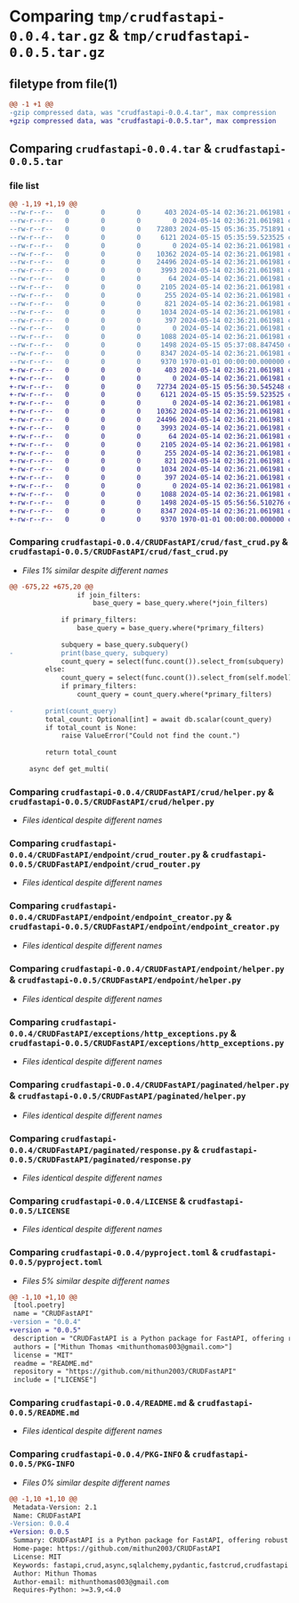 # Comparing `tmp/crudfastapi-0.0.4.tar.gz` & `tmp/crudfastapi-0.0.5.tar.gz`

## filetype from file(1)

```diff
@@ -1 +1 @@
-gzip compressed data, was "crudfastapi-0.0.4.tar", max compression
+gzip compressed data, was "crudfastapi-0.0.5.tar", max compression
```

## Comparing `crudfastapi-0.0.4.tar` & `crudfastapi-0.0.5.tar`

### file list

```diff
@@ -1,19 +1,19 @@
--rw-r--r--   0        0        0      403 2024-05-14 02:36:21.061981 crudfastapi-0.0.4/CRUDFastAPI/__init__.py
--rw-r--r--   0        0        0        0 2024-05-14 02:36:21.061981 crudfastapi-0.0.4/CRUDFastAPI/crud/__init__.py
--rw-r--r--   0        0        0    72803 2024-05-15 05:36:35.751891 crudfastapi-0.0.4/CRUDFastAPI/crud/fast_crud.py
--rw-r--r--   0        0        0     6121 2024-05-15 05:35:59.523525 crudfastapi-0.0.4/CRUDFastAPI/crud/helper.py
--rw-r--r--   0        0        0        0 2024-05-14 02:36:21.061981 crudfastapi-0.0.4/CRUDFastAPI/endpoint/__init__.py
--rw-r--r--   0        0        0    10362 2024-05-14 02:36:21.061981 crudfastapi-0.0.4/CRUDFastAPI/endpoint/crud_router.py
--rw-r--r--   0        0        0    24496 2024-05-14 02:36:21.061981 crudfastapi-0.0.4/CRUDFastAPI/endpoint/endpoint_creator.py
--rw-r--r--   0        0        0     3993 2024-05-14 02:36:21.061981 crudfastapi-0.0.4/CRUDFastAPI/endpoint/helper.py
--rw-r--r--   0        0        0       64 2024-05-14 02:36:21.061981 crudfastapi-0.0.4/CRUDFastAPI/exceptions/__init__.py
--rw-r--r--   0        0        0     2105 2024-05-14 02:36:21.061981 crudfastapi-0.0.4/CRUDFastAPI/exceptions/http_exceptions.py
--rw-r--r--   0        0        0      255 2024-05-14 02:36:21.061981 crudfastapi-0.0.4/CRUDFastAPI/paginated/__init__.py
--rw-r--r--   0        0        0      821 2024-05-14 02:36:21.061981 crudfastapi-0.0.4/CRUDFastAPI/paginated/helper.py
--rw-r--r--   0        0        0     1034 2024-05-14 02:36:21.061981 crudfastapi-0.0.4/CRUDFastAPI/paginated/response.py
--rw-r--r--   0        0        0      397 2024-05-14 02:36:21.061981 crudfastapi-0.0.4/CRUDFastAPI/paginated/schemas.py
--rw-r--r--   0        0        0        0 2024-05-14 02:36:21.061981 crudfastapi-0.0.4/CRUDFastAPI/py.typed
--rw-r--r--   0        0        0     1088 2024-05-14 02:36:21.061981 crudfastapi-0.0.4/LICENSE
--rw-r--r--   0        0        0     1498 2024-05-15 05:37:08.847450 crudfastapi-0.0.4/pyproject.toml
--rw-r--r--   0        0        0     8347 2024-05-14 02:36:21.061981 crudfastapi-0.0.4/README.md
--rw-r--r--   0        0        0     9370 1970-01-01 00:00:00.000000 crudfastapi-0.0.4/PKG-INFO
+-rw-r--r--   0        0        0      403 2024-05-14 02:36:21.061981 crudfastapi-0.0.5/CRUDFastAPI/__init__.py
+-rw-r--r--   0        0        0        0 2024-05-14 02:36:21.061981 crudfastapi-0.0.5/CRUDFastAPI/crud/__init__.py
+-rw-r--r--   0        0        0    72734 2024-05-15 05:56:30.545248 crudfastapi-0.0.5/CRUDFastAPI/crud/fast_crud.py
+-rw-r--r--   0        0        0     6121 2024-05-15 05:35:59.523525 crudfastapi-0.0.5/CRUDFastAPI/crud/helper.py
+-rw-r--r--   0        0        0        0 2024-05-14 02:36:21.061981 crudfastapi-0.0.5/CRUDFastAPI/endpoint/__init__.py
+-rw-r--r--   0        0        0    10362 2024-05-14 02:36:21.061981 crudfastapi-0.0.5/CRUDFastAPI/endpoint/crud_router.py
+-rw-r--r--   0        0        0    24496 2024-05-14 02:36:21.061981 crudfastapi-0.0.5/CRUDFastAPI/endpoint/endpoint_creator.py
+-rw-r--r--   0        0        0     3993 2024-05-14 02:36:21.061981 crudfastapi-0.0.5/CRUDFastAPI/endpoint/helper.py
+-rw-r--r--   0        0        0       64 2024-05-14 02:36:21.061981 crudfastapi-0.0.5/CRUDFastAPI/exceptions/__init__.py
+-rw-r--r--   0        0        0     2105 2024-05-14 02:36:21.061981 crudfastapi-0.0.5/CRUDFastAPI/exceptions/http_exceptions.py
+-rw-r--r--   0        0        0      255 2024-05-14 02:36:21.061981 crudfastapi-0.0.5/CRUDFastAPI/paginated/__init__.py
+-rw-r--r--   0        0        0      821 2024-05-14 02:36:21.061981 crudfastapi-0.0.5/CRUDFastAPI/paginated/helper.py
+-rw-r--r--   0        0        0     1034 2024-05-14 02:36:21.061981 crudfastapi-0.0.5/CRUDFastAPI/paginated/response.py
+-rw-r--r--   0        0        0      397 2024-05-14 02:36:21.061981 crudfastapi-0.0.5/CRUDFastAPI/paginated/schemas.py
+-rw-r--r--   0        0        0        0 2024-05-14 02:36:21.061981 crudfastapi-0.0.5/CRUDFastAPI/py.typed
+-rw-r--r--   0        0        0     1088 2024-05-14 02:36:21.061981 crudfastapi-0.0.5/LICENSE
+-rw-r--r--   0        0        0     1498 2024-05-15 05:56:56.510276 crudfastapi-0.0.5/pyproject.toml
+-rw-r--r--   0        0        0     8347 2024-05-14 02:36:21.061981 crudfastapi-0.0.5/README.md
+-rw-r--r--   0        0        0     9370 1970-01-01 00:00:00.000000 crudfastapi-0.0.5/PKG-INFO
```

### Comparing `crudfastapi-0.0.4/CRUDFastAPI/crud/fast_crud.py` & `crudfastapi-0.0.5/CRUDFastAPI/crud/fast_crud.py`

 * *Files 1% similar despite different names*

```diff
@@ -675,22 +675,20 @@
                 if join_filters:
                     base_query = base_query.where(*join_filters)
 
             if primary_filters:
                 base_query = base_query.where(*primary_filters)
 
             subquery = base_query.subquery()
-            print(base_query, subquery)
             count_query = select(func.count()).select_from(subquery)
         else:
             count_query = select(func.count()).select_from(self.model)
             if primary_filters:
                 count_query = count_query.where(*primary_filters)
 
-        print(count_query)
         total_count: Optional[int] = await db.scalar(count_query)
         if total_count is None:
             raise ValueError("Could not find the count.")
 
         return total_count
 
     async def get_multi(
```

### Comparing `crudfastapi-0.0.4/CRUDFastAPI/crud/helper.py` & `crudfastapi-0.0.5/CRUDFastAPI/crud/helper.py`

 * *Files identical despite different names*

### Comparing `crudfastapi-0.0.4/CRUDFastAPI/endpoint/crud_router.py` & `crudfastapi-0.0.5/CRUDFastAPI/endpoint/crud_router.py`

 * *Files identical despite different names*

### Comparing `crudfastapi-0.0.4/CRUDFastAPI/endpoint/endpoint_creator.py` & `crudfastapi-0.0.5/CRUDFastAPI/endpoint/endpoint_creator.py`

 * *Files identical despite different names*

### Comparing `crudfastapi-0.0.4/CRUDFastAPI/endpoint/helper.py` & `crudfastapi-0.0.5/CRUDFastAPI/endpoint/helper.py`

 * *Files identical despite different names*

### Comparing `crudfastapi-0.0.4/CRUDFastAPI/exceptions/http_exceptions.py` & `crudfastapi-0.0.5/CRUDFastAPI/exceptions/http_exceptions.py`

 * *Files identical despite different names*

### Comparing `crudfastapi-0.0.4/CRUDFastAPI/paginated/helper.py` & `crudfastapi-0.0.5/CRUDFastAPI/paginated/helper.py`

 * *Files identical despite different names*

### Comparing `crudfastapi-0.0.4/CRUDFastAPI/paginated/response.py` & `crudfastapi-0.0.5/CRUDFastAPI/paginated/response.py`

 * *Files identical despite different names*

### Comparing `crudfastapi-0.0.4/LICENSE` & `crudfastapi-0.0.5/LICENSE`

 * *Files identical despite different names*

### Comparing `crudfastapi-0.0.4/pyproject.toml` & `crudfastapi-0.0.5/pyproject.toml`

 * *Files 5% similar despite different names*

```diff
@@ -1,10 +1,10 @@
 [tool.poetry]
 name = "CRUDFastAPI"
-version = "0.0.4"
+version = "0.0.5"
 description = "CRUDFastAPI is a Python package for FastAPI, offering robust async CRUD operations and flexible endpoint creation utilities."
 authors = ["Mithun Thomas <mithunthomas003@gmail.com>"]
 license = "MIT"
 readme = "README.md"
 repository = "https://github.com/mithun2003/CRUDFastAPI"
 include = ["LICENSE"]
```

### Comparing `crudfastapi-0.0.4/README.md` & `crudfastapi-0.0.5/README.md`

 * *Files identical despite different names*

### Comparing `crudfastapi-0.0.4/PKG-INFO` & `crudfastapi-0.0.5/PKG-INFO`

 * *Files 0% similar despite different names*

```diff
@@ -1,10 +1,10 @@
 Metadata-Version: 2.1
 Name: CRUDFastAPI
-Version: 0.0.4
+Version: 0.0.5
 Summary: CRUDFastAPI is a Python package for FastAPI, offering robust async CRUD operations and flexible endpoint creation utilities.
 Home-page: https://github.com/mithun2003/CRUDFastAPI
 License: MIT
 Keywords: fastapi,crud,async,sqlalchemy,pydantic,fastcrud,crudfastapi
 Author: Mithun Thomas
 Author-email: mithunthomas003@gmail.com
 Requires-Python: >=3.9,<4.0
```

